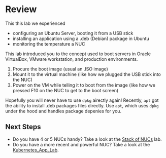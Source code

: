 # Review
This this lab we experienced
- configuring an Ubuntu Server, booting it from a USB stick
- installing an application using a .deb (Debian) package in Ubuntu
- monitoring the temperature a NUC

This lab introduced you to the concept used to boot servers in Oracle VirtualBox, VMware workstation, and production environments.
1. Procure the boot image (usual an .ISO image)
2. Mount it to the virtual machine (like how we plugged the USB stick into the NUC)
3. Power on the VM while telling it to boot from the image (like how we pressed F10 on the NUC to get to the boot screen)

Hopefully you will never have to use `dpkg` airectly again! Recently, `apt` got the ability to install .deb packages files directly.  Use `apt`, which uses `dpkg` under the hood and handles package depenies for you.

## Next Steps
- Do you have 4 or 5 NUCs handy? Take a look at the [Stack of NUCs](/Stack_of_NUCs/REAME.md) lab.
- Do you have a more recent and powerful NUC? Take a look at the [Kubernetes_App_Lab](/Kubernetes_App_Lab/README.md).
